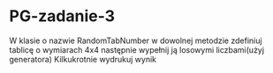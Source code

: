 # PG-zadanie-3
W klasie o nazwie RandomTabNumber w dowolnej metodzie zdefiniuj tablicę o wymiarach 4x4 
następnie wypełnij ją losowymi liczbami(użyj generatora) 
Kilkukrotnie wydrukuj wynik
